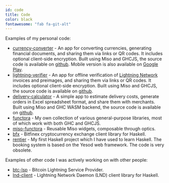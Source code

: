 ```yaml
---
id: code
title: Code
color: black
fontawesome: "fab fa-git-alt"
---
```


<p class="padding-left">Examples of my personal code:</p>

- [currency-converter](https://functora.github.io/apps/currency-converter) - An app for converting currencies, generating financial documents, and sharing them via links or QR codes. It includes optional client-side encryption. Built using Miso and GHCJS, the source code is available on [github](https://github.com/functora/functora.github.io/tree/master/ghcjs/currency-converter). Mobile version is also available on [Google Play](https://play.google.com/store/apps/details?id=com.functora.currency_converter).
- [lightning-verifier](https://functora.github.io/apps/lightning-verifier) - An app for offline verification of [Lightning Network](https://lightning.network/) invoices and preimages, and sharing them via links or QR codes. It includes optional client-side encryption. Built using Miso and GHCJS, the source code is available on [github](https://github.com/functora/functora.github.io/tree/master/ghcjs/lightning-verifier).
- [delivery-calculator](https://functora.github.io/apps/delivery-calculator) - A simple app to estimate delivery costs, generate orders in Excel spreadsheet format, and share them with merchants. Built using Miso and GHC WASM backend, the source code is available on [github](https://github.com/functora/functora.github.io/tree/master/ghcjs/delivery-calculator).
- [functora](https://github.com/functora/functora.github.io/tree/master/pub/functora) - My own collection of various general-purpose libraries, most of which work with both GHC and GHCJS.
- [miso-functora](https://github.com/functora/functora.github.io/tree/master/ghcjs/miso-functora) - Reusable Miso widgets, composable through optics.
- [bfx](https://github.com/functora/functora.github.io/tree/master/pub/bfx) - Bitfinex cryptocurrency exchange client library for Haskell.
- [rentier](https://github.com/21it/rentier) - My first Haskell project which I have used to learn Haskell. The booking system is based on the Yesod web framework. The code is very obsolete.

<p class="padding-left">Examples of other code I was actively working on with other people:</p>

- [btc-lsp](https://github.com/coingaming/src/tree/master/btc-lsp) - Bitcoin Lightning Service Provider.
- [lnd-client](https://github.com/coingaming/lnd-client) - Lightning Network Daemon (LND) client library for Haskell.

